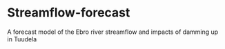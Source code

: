 # Streamflow-forecast
A forecast model of the Ebro river streamflow and impacts of damming up in Tuudela
